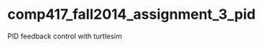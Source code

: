 comp417_fall2014_assignment_3_pid
=================================

PID feedback control with turtlesim
